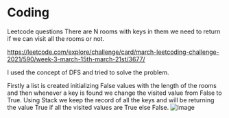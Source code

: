 # Coding
Leetcode questions
There are N rooms with keys in them we need to return if we can visit all the rooms or not.

https://leetcode.com/explore/challenge/card/march-leetcoding-challenge-2021/590/week-3-march-15th-march-21st/3677/

I used the concept of DFS and tried to solve the problem.

Firstly a list is created initializing False values with the length of the rooms and then whenever a key is found we change the visited value from False to True. Using Stack we keep the record of all the keys and will be returning the value True if all the visited values are True else False.
![image](https://user-images.githubusercontent.com/63176075/111860941-e7b35c80-8907-11eb-9761-5893de26a076.png)

